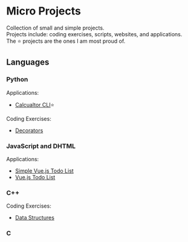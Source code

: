 # Micro Projects
Collection of small and simple projects.  
Projects include: coding exercises, scripts, websites, and applications.  
The ⭐ projects are the ones I am most proud of.

## Languages

### Python

Applications:
- [Calcualtor CLI](https://github.com/adam-hamland/micro-projects/tree/main/python_calc_cli)⭐

Coding Exercises:
- [Decorators](https://github.com/adam-hamland/micro-projects/tree/main/projects/python/decorators)

### JavaScript and DHTML

Applications:
- [Simple Vue.js Todo List](https://github.com/adam-hamland/micro-projects/tree/main/projects/dhtml/vue/simple_todo)
- [Vue.js Todo List](https://github.com/adam-hamland/micro-projects/tree/main/projects/dhtml/vue/todo)

### C++

Coding Exercises:  
- [Data Structures](https://github.com/adam-hamland/micro-projects/tree/main/projects/cpp/data_structures)

### C
